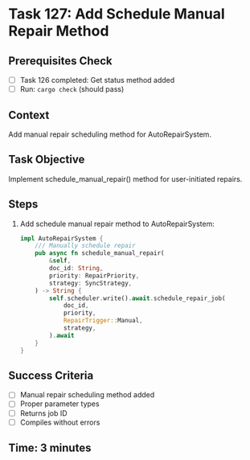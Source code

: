 # Task 127: Add Schedule Manual Repair Method

## Prerequisites Check
- [ ] Task 126 completed: Get status method added
- [ ] Run: `cargo check` (should pass)

## Context
Add manual repair scheduling method for AutoRepairSystem.

## Task Objective
Implement schedule_manual_repair() method for user-initiated repairs.

## Steps
1. Add schedule manual repair method to AutoRepairSystem:
   ```rust
   impl AutoRepairSystem {
       /// Manually schedule repair
       pub async fn schedule_manual_repair(
           &self,
           doc_id: String,
           priority: RepairPriority,
           strategy: SyncStrategy,
       ) -> String {
           self.scheduler.write().await.schedule_repair_job(
               doc_id,
               priority,
               RepairTrigger::Manual,
               strategy,
           ).await
       }
   }
   ```

## Success Criteria
- [ ] Manual repair scheduling method added
- [ ] Proper parameter types
- [ ] Returns job ID
- [ ] Compiles without errors

## Time: 3 minutes
